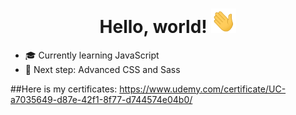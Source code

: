 <h1 align="center">Hello, world! <img src="https://raw.githubusercontent.com/ABSphreak/ABSphreak/master/gifs/Hi.gif" width="40px" /></h1> 
<!-- <h1 align="center">Hi 👾, I'm Daniele</h1> -->

<ul>
  <li>
  🎓 Currently learning JavaScript
  </li>
  <li>
  🎯 Next step: Advanced CSS and Sass
  </li>
  </ul>
  
  ##Here is my certificates:
   https://www.udemy.com/certificate/UC-a7035649-d87e-42f1-8f77-d744574e04b0/
  
  
 
